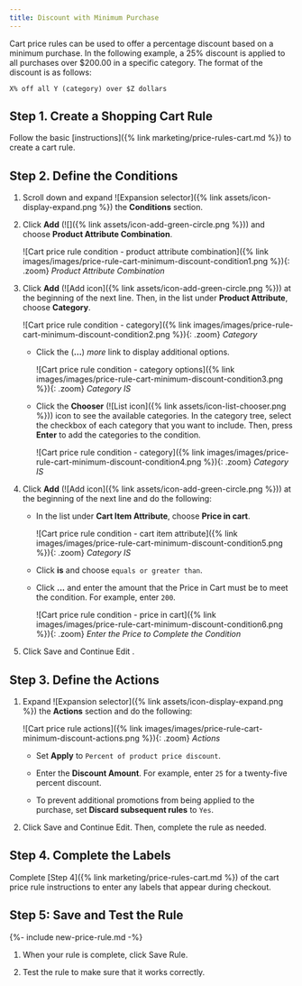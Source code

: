 ```yaml
---
title: Discount with Minimum Purchase
---
```


Cart price rules can be used to offer a percentage discount based on a minimum purchase. In the following example, a 25% discount is applied to all purchases over $200.00 in a specific category. The format of the discount is as follows:

    X% off all Y (category) over $Z dollars

## Step 1. Create a Shopping Cart Rule

Follow the basic [instructions]({% link marketing/price-rules-cart.md %}) to create a cart rule.

## Step 2. Define the Conditions

1. Scroll down and expand ![Expansion selector]({% link assets/icon-display-expand.png %}) the **Conditions** section.

1. Click **Add** (![]({% link assets/icon-add-green-circle.png %})) and choose **Product Attribute Combination**.

    ![Cart price rule condition - product attribute combination]({% link images/images/price-rule-cart-minimum-discount-condition1.png %}){: .zoom}
    _Product Attribute Combination_

1. Click **Add** (![Add icon]({% link assets/icon-add-green-circle.png %})) at the beginning of the next line. Then, in the list under **Product Attribute**, choose **Category**.

    ![Cart price rule condition - category]({% link images/images/price-rule-cart-minimum-discount-condition2.png %}){: .zoom}
    _Category_

    - Click the (**…**) _more_ link to display additional options.

        ![Cart price rule condition - category options]({% link images/images/price-rule-cart-minimum-discount-condition3.png %}){: .zoom}
        _Category IS_

    - Click the **Chooser** (![List icon]({% link assets/icon-list-chooser.png %})) icon to see the available categories. In the category tree, select the checkbox of each category that you want to include. Then, press **Enter** to add the categories to the condition.

        ![Cart price rule condition - category]({% link images/images/price-rule-cart-minimum-discount-condition4.png %}){: .zoom}
        _Category IS_

1. Click **Add** (![Add icon]({% link assets/icon-add-green-circle.png %})) at the beginning of the next line and do the following:

    - In the list under **Cart Item Attribute**, choose **Price in cart**.

        ![Cart price rule condition - cart item attribute]({% link images/images/price-rule-cart-minimum-discount-condition5.png %}){: .zoom}
        _Category IS_

    - Click **is** and choose `equals or greater than`.

    - Click **...** and enter the amount that the Price in Cart must be to meet the condition. For example, enter `200`.

        ![Cart price rule condition - price in cart]({% link images/images/price-rule-cart-minimum-discount-condition6.png %}){: .zoom}
        _Enter the Price to Complete the Condition_

1. Click <span class="btn">Save and Continue Edit </span>.

## Step 3. Define the Actions

1. Expand ![Expansion selector]({% link assets/icon-display-expand.png %}) the **Actions** section and do the following:

    ![Cart price rule actions]({% link images/images/price-rule-cart-minimum-discount-actions.png %}){: .zoom}
    _Actions_

    - Set **Apply** to `Percent of product price discount`.

    - Enter the **Discount Amount**. For example, enter `25` for a twenty-five percent discount.

    - To prevent additional promotions from being applied to the purchase, set **Discard subsequent rules** to `Yes`.

1. Click <span class="btn">Save and Continue Edit</span>. Then, complete the rule as needed.

## Step 4. Complete the Labels

Complete [Step 4]({% link marketing/price-rules-cart.md %}) of the cart price rule instructions to enter any labels that appear during checkout.

## Step 5: Save and Test the Rule

{%- include new-price-rule.md -%}

1. When your rule is complete, click <span class="btn">Save Rule</span>.

1. Test the rule to make sure that it works correctly.
